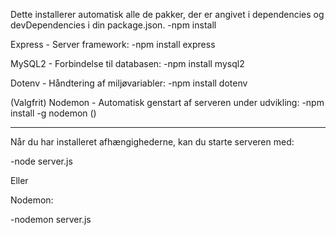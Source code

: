 Dette installerer automatisk alle de pakker, der er angivet i dependencies og devDependencies i din package.json.
-npm install

Express - Server framework:
-npm install express

MySQL2 - Forbindelse til databasen:
-npm install mysql2

Dotenv - Håndtering af miljøvariabler:
-npm install dotenv

(Valgfrit) Nodemon - Automatisk genstart af serveren under udvikling:
-npm install -g nodemon ()


--------------------------------------------------------------------------

Når du har installeret afhængighederne, kan du starte serveren med:

-node server.js

Eller 

Nodemon:

-nodemon server.js


